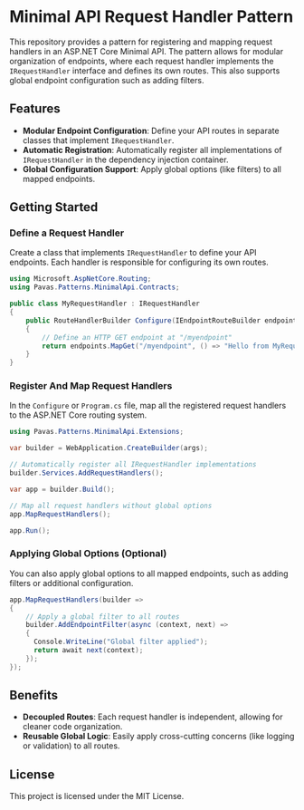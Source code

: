 # Minimal API Request Handler Pattern

This repository provides a pattern for registering and mapping request handlers in an ASP.NET Core Minimal API. The
pattern allows for modular organization of endpoints, where each request handler implements the `IRequestHandler`
interface and defines its own routes. This also supports global endpoint configuration such as adding filters.

## Features

- **Modular Endpoint Configuration**: Define your API routes in separate classes that implement `IRequestHandler`.
- **Automatic Registration**: Automatically register all implementations of `IRequestHandler` in the dependency
  injection container.
- **Global Configuration Support**: Apply global options (like filters) to all mapped endpoints.

## Getting Started

### Define a Request Handler

Create a class that implements `IRequestHandler` to define your API endpoints. Each handler is responsible for
configuring its own routes.

```csharp
using Microsoft.AspNetCore.Routing;
using Pavas.Patterns.MinimalApi.Contracts;

public class MyRequestHandler : IRequestHandler
{
    public RouteHandlerBuilder Configure(IEndpointRouteBuilder endpoints)
    {
        // Define an HTTP GET endpoint at "/myendpoint"
        return endpoints.MapGet("/myendpoint", () => "Hello from MyRequestHandler!");
    }
}
```

### Register And Map Request Handlers

In the `Configure` or `Program.cs` file, map all the registered request handlers to the ASP.NET Core routing system.

```csharp
using Pavas.Patterns.MinimalApi.Extensions;

var builder = WebApplication.CreateBuilder(args);

// Automatically register all IRequestHandler implementations
builder.Services.AddRequestHandlers();

var app = builder.Build();

// Map all request handlers without global options
app.MapRequestHandlers();

app.Run();
```

### Applying Global Options (Optional)

You can also apply global options to all mapped endpoints, such as adding filters or additional configuration.

```csharp
app.MapRequestHandlers(builder =>
{
    // Apply a global filter to all routes
    builder.AddEndpointFilter(async (context, next) =>
    {
      Console.WriteLine("Global filter applied");
      return await next(context);
    });
});
```

## Benefits

- **Decoupled Routes**: Each request handler is independent, allowing for cleaner code organization.
- **Reusable Global Logic**: Easily apply cross-cutting concerns (like logging or validation) to all routes.

## License

This project is licensed under the MIT License.
